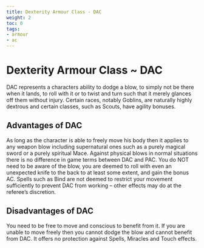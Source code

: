 ```yaml
---
title: Dexterity Armour Class - DAC
weight: 2
toc: 0
tags:
- armour
- ac
---
```


# Dexterity Armour Class ~ DAC
DAC represents a characters ability to dodge a blow, to simply not be there when it lands, to roll with it or to twist and
turn such that it merely glances off them without injury. Certain races, notably Goblins, are naturally highly dextrous and
certain classes, such as Scouts, have agility bonuses.
## Advantages of DAC
As long as the character is able to freely move his body then it applies to any weapon blow
including supernatural ones such as a purely magical sword or a purely spiritual Mace. Against physical blows in normal
situations there is no difference in game terms between DAC and PAC. You do NOT need to be aware of the blow, you
are deemed to roll with even an unexpected knife to the back to at least some extent, and gain the bonus AC. Spells
such as Bind are not deemed to restrict your movement sufficiently to prevent DAC from working – other effects may do
at the referee’s discretion.
## Disadvantages of DAC
You need to be free to move and conscious to benefit from it. If you are unable to move freely
then you cannot dodge the blow and cannot benefit from DAC. It offers no protection against Spells, Miracles and Touch
effects.
